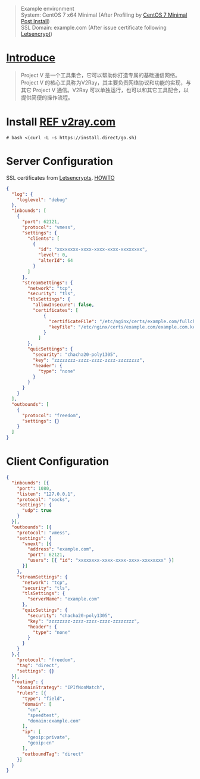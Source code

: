 > Example environment  
System: CentOS 7 x64 Minimal (After Profiling by [CentOS 7 Minimal Post Install](/运维/Linux/CentOS-7-Post-Install.md))   
SSL Domain: example.com (After issue certificate following [Letsencrypt](/运维/Letsencrypts.md))

# [Introduce](https://www.v2ray.com/)

> Project V 是一个工具集合，它可以帮助你打造专属的基础通信网络。Project V 的核心工具称为V2Ray，其主要负责网络协议和功能的实现，与其它 Project V 通信。V2Ray 可以单独运行，也可以和其它工具配合，以提供简便的操作流程。

# Install [REF v2ray.com](https://www.v2ray.com/chapter_00/install.html#linuxscript)
`# bash <(curl -L -s https://install.direct/go.sh)`

# Server Configuration  
SSL certificates from [Letsencrypts](https://letsencrypt.org). [HOWTO](/运维/Letsencrypts.md)
```json
{
  "log": {
    "loglevel": "debug"
  },
  "inbounds": [
    {
      "port": 62121,
      "protocol": "vmess",
      "settings": {
        "clients": [
          {
            "id": "xxxxxxxx-xxxx-xxxx-xxxx-xxxxxxxx",
            "level": 0,
            "alterId": 64
          }
        ]
      },
      "streamSettings": {
        "network": "tcp",
        "security": "tls",
        "tlsSettings": {
          "allowInsecure": false,
          "certificates": [
              {
                "certificateFile": "/etc/nginx/certs/example.com/fullchain.cer",
                "keyFile": "/etc/nginx/certs/example.com/example.com.key"
              }
            ]
        },
        "quicSettings": {
          "security": "chacha20-poly1305",
          "key": "zzzzzzzz-zzzz-zzzz-zzzz-zzzzzzzz",
          "header": {
            "type": "none"
          }
        }
      }   
    }
  ],
  "outbounds": [
    {
      "protocol": "freedom",
      "settings": {}
    }
  ]
}
```

# Client Configuration
```json
{
  "inbounds": [{
    "port": 1080,
    "listen": "127.0.0.1",
    "protocol": "socks",
    "settings": {
      "udp": true
    }
  }],
  "outbounds": [{
    "protocol": "vmess",
    "settings": {
      "vnext": [{
        "address": "example.com",
        "port": 62121, 
        "users": [{ "id": "xxxxxxxx-xxxx-xxxx-xxxx-xxxxxxxx" }]
      }]
    },
    "streamSettings": {
      "network": "tcp",
      "security": "tls",
      "tlsSettings": {
        "serverName": "example.com"
      },
      "quicSettings": {
        "security": "chacha20-poly1305",
        "key": "zzzzzzzz-zzzz-zzzz-zzzz-zzzzzzzz",
        "header": {
          "type": "none"
        }
      }
    }
  },{
    "protocol": "freedom",
    "tag": "direct",
    "settings": {}
  }],
  "routing": {
    "domainStrategy": "IPIfNonMatch",
    "rules": [{
      "type": "field",
      "domain": [
        "cn",
        "speedtest",
        "domain:example.com"
      ],
      "ip": [
        "geoip:private",
        "geoip:cn"
      ],
      "outboundTag": "direct"
    }]
  }
}
```